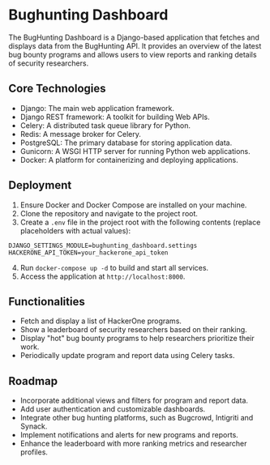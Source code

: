 # Bughunting Dashboard

The BugHunting Dashboard is a Django-based application that fetches and displays data from the BugHunting API. It provides an overview of the latest bug bounty programs and allows users to view reports and ranking details of security researchers.

## Core Technologies

- Django: The main web application framework.
- Django REST framework: A toolkit for building Web APIs.
- Celery: A distributed task queue library for Python.
- Redis: A message broker for Celery.
- PostgreSQL: The primary database for storing application data.
- Gunicorn: A WSGI HTTP server for running Python web applications.
- Docker: A platform for containerizing and deploying applications.

## Deployment

1. Ensure Docker and Docker Compose are installed on your machine.
2. Clone the repository and navigate to the project root.
3. Create a `.env` file in the project root with the following contents (replace placeholders with actual values):

```DJANGO_SECRET_KEY=your_django_secret_key
DJANGO_SETTINGS_MODULE=bughunting_dashboard.settings
HACKERONE_API_TOKEN=your_hackerone_api_token
```

4. Run `docker-compose up -d` to build and start all services.
5. Access the application at `http://localhost:8000`.

## Functionalities

- Fetch and display a list of HackerOne programs.
- Show a leaderboard of security researchers based on their ranking.
- Display "hot" bug bounty programs to help researchers prioritize their work.
- Periodically update program and report data using Celery tasks.

## Roadmap

- Incorporate additional views and filters for program and report data.
- Add user authentication and customizable dashboards.
- Integrate other bug hunting platforms, such as Bugcrowd, Intigriti and Synack.
- Implement notifications and alerts for new programs and reports.
- Enhance the leaderboard with more ranking metrics and researcher profiles.
